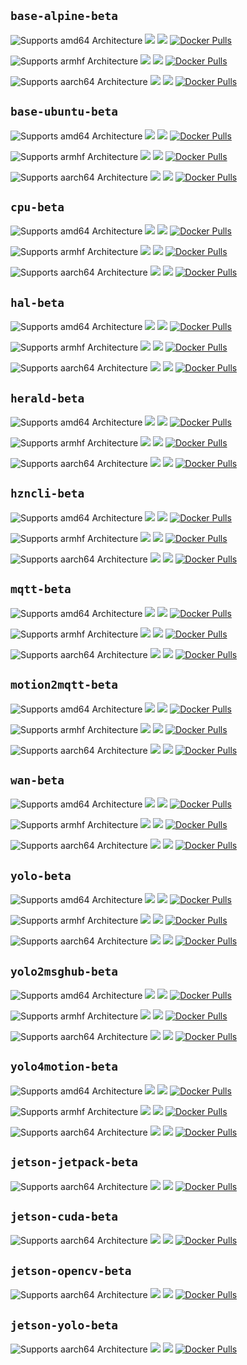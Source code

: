 ## `base-alpine-beta`

![Supports amd64 Architecture][amd64-shield]
[![](https://images.microbadger.com/badges/image/dcmartin/amd64_com.github.dcmartin.open-horizon.base-alpine-beta.svg)](https://microbadger.com/images/dcmartin/amd64_com.github.dcmartin.open-horizon.base-alpine-beta "Get your own image badge on microbadger.com")
[![](https://images.microbadger.com/badges/version/dcmartin/amd64_com.github.dcmartin.open-horizon.base-alpine-beta.svg)](https://microbadger.com/images/dcmartin/amd64_com.github.dcmartin.open-horizon.base-alpine-beta "Get your own version badge on microbadger.com")
[![Docker Pulls][pulls-base-alpine-beta-amd64]][docker-base-alpine-beta-amd64]

![Supports armhf Architecture][arm-shield]
[![](https://images.microbadger.com/badges/image/dcmartin/arm_com.github.dcmartin.open-horizon.base-alpine-beta.svg)](https://microbadger.com/images/dcmartin/arm_com.github.dcmartin.open-horizon.base-alpine-beta "Get your own image badge on microbadger.com")
[![](https://images.microbadger.com/badges/version/dcmartin/arm_com.github.dcmartin.open-horizon.base-alpine-beta.svg)](https://microbadger.com/images/dcmartin/arm_com.github.dcmartin.open-horizon.base-alpine-beta "Get your own version badge on microbadger.com")
[![Docker Pulls][pulls-base-alpine-beta-arm]][docker-base-alpine-beta-arm]

![Supports aarch64 Architecture][arm64-shield]
[![](https://images.microbadger.com/badges/image/dcmartin/arm64_com.github.dcmartin.open-horizon.base-alpine-beta.svg)](https://microbadger.com/images/dcmartin/arm64_com.github.dcmartin.open-horizon.base-alpine-beta "Get your own image badge on microbadger.com")
[![](https://images.microbadger.com/badges/version/dcmartin/arm64_com.github.dcmartin.open-horizon.base-alpine-beta.svg)](https://microbadger.com/images/dcmartin/arm64_com.github.dcmartin.open-horizon.base-alpine-beta "Get your own version badge on microbadger.com")
[![Docker Pulls][pulls-base-alpine-beta-arm64]][docker-base-alpine-beta-arm64]

[docker-base-alpine-beta-amd64]: https://hub.docker.com/r/dcmartin/amd64_com.github.dcmartin.open-horizon.base-alpine-beta
[pulls-base-alpine-beta-amd64]: https://img.shields.io/docker/pulls/dcmartin/amd64_com.github.dcmartin.open-horizon.base-alpine-beta.svg
[docker-base-alpine-beta-arm]: https://hub.docker.com/r/dcmartin/arm_com.github.dcmartin.open-horizon.base-alpine-beta
[pulls-base-alpine-beta-arm]: https://img.shields.io/docker/pulls/dcmartin/arm_com.github.dcmartin.open-horizon.base-alpine-beta.svg
[docker-base-alpine-beta-arm64]: https://hub.docker.com/r/dcmartin/arm64_com.github.dcmartin.open-horizon.base-alpine-beta
[pulls-base-alpine-beta-arm64]: https://img.shields.io/docker/pulls/dcmartin/arm64_com.github.dcmartin.open-horizon.base-alpine-beta.svg

## `base-ubuntu-beta`

![Supports amd64 Architecture][amd64-shield]
[![](https://images.microbadger.com/badges/image/dcmartin/amd64_com.github.dcmartin.open-horizon.base-ubuntu-beta.svg)](https://microbadger.com/images/dcmartin/amd64_com.github.dcmartin.open-horizon.base-ubuntu-beta "Get your own image badge on microbadger.com")
[![](https://images.microbadger.com/badges/version/dcmartin/amd64_com.github.dcmartin.open-horizon.base-ubuntu-beta.svg)](https://microbadger.com/images/dcmartin/amd64_com.github.dcmartin.open-horizon.base-ubuntu-beta "Get your own version badge on microbadger.com")
[![Docker Pulls][pulls-base-ubuntu-beta-amd64]][docker-base-ubuntu-beta-amd64]

![Supports armhf Architecture][arm-shield]
[![](https://images.microbadger.com/badges/image/dcmartin/arm_com.github.dcmartin.open-horizon.base-ubuntu-beta.svg)](https://microbadger.com/images/dcmartin/arm_com.github.dcmartin.open-horizon.base-ubuntu-beta "Get your own image badge on microbadger.com")
[![](https://images.microbadger.com/badges/version/dcmartin/arm_com.github.dcmartin.open-horizon.base-ubuntu-beta.svg)](https://microbadger.com/images/dcmartin/arm_com.github.dcmartin.open-horizon.base-ubuntu-beta "Get your own version badge on microbadger.com")
[![Docker Pulls][pulls-base-ubuntu-beta-arm]][docker-base-ubuntu-beta-arm]

![Supports aarch64 Architecture][arm64-shield]
[![](https://images.microbadger.com/badges/image/dcmartin/arm64_com.github.dcmartin.open-horizon.base-ubuntu-beta.svg)](https://microbadger.com/images/dcmartin/arm64_com.github.dcmartin.open-horizon.base-ubuntu-beta "Get your own image badge on microbadger.com")
[![](https://images.microbadger.com/badges/version/dcmartin/arm64_com.github.dcmartin.open-horizon.base-ubuntu-beta.svg)](https://microbadger.com/images/dcmartin/arm64_com.github.dcmartin.open-horizon.base-ubuntu-beta "Get your own version badge on microbadger.com")
[![Docker Pulls][pulls-base-ubuntu-beta-arm64]][docker-base-ubuntu-beta-arm64]

[docker-base-ubuntu-beta-amd64]: https://hub.docker.com/r/dcmartin/amd64_com.github.dcmartin.open-horizon.base-ubuntu-beta
[pulls-base-ubuntu-beta-amd64]: https://img.shields.io/docker/pulls/dcmartin/amd64_com.github.dcmartin.open-horizon.base-ubuntu-beta.svg
[docker-base-ubuntu-beta-arm]: https://hub.docker.com/r/dcmartin/arm_com.github.dcmartin.open-horizon.base-ubuntu-beta
[pulls-base-ubuntu-beta-arm]: https://img.shields.io/docker/pulls/dcmartin/arm_com.github.dcmartin.open-horizon.base-ubuntu-beta.svg
[docker-base-ubuntu-beta-arm64]: https://hub.docker.com/r/dcmartin/arm64_com.github.dcmartin.open-horizon.base-ubuntu-beta
[pulls-base-ubuntu-beta-arm64]: https://img.shields.io/docker/pulls/dcmartin/arm64_com.github.dcmartin.open-horizon.base-ubuntu-beta.svg

## `cpu-beta`

![Supports amd64 Architecture][amd64-shield]
[![](https://images.microbadger.com/badges/image/dcmartin/amd64_com.github.dcmartin.open-horizon.cpu-beta.svg)](https://microbadger.com/images/dcmartin/amd64_com.github.dcmartin.open-horizon.cpu-beta "Get your own image badge on microbadger.com")
[![](https://images.microbadger.com/badges/version/dcmartin/amd64_com.github.dcmartin.open-horizon.cpu-beta.svg)](https://microbadger.com/images/dcmartin/amd64_com.github.dcmartin.open-horizon.cpu-beta "Get your own version badge on microbadger.com")
[![Docker Pulls][pulls-cpu-beta-amd64]][docker-cpu-beta-amd64]

![Supports armhf Architecture][arm-shield]
[![](https://images.microbadger.com/badges/image/dcmartin/arm_com.github.dcmartin.open-horizon.cpu-beta.svg)](https://microbadger.com/images/dcmartin/arm_com.github.dcmartin.open-horizon.cpu-beta "Get your own image badge on microbadger.com")
[![](https://images.microbadger.com/badges/version/dcmartin/arm_com.github.dcmartin.open-horizon.cpu-beta.svg)](https://microbadger.com/images/dcmartin/arm_com.github.dcmartin.open-horizon.cpu-beta "Get your own version badge on microbadger.com")
[![Docker Pulls][pulls-cpu-beta-arm]][docker-cpu-beta-arm]

![Supports aarch64 Architecture][arm64-shield]
[![](https://images.microbadger.com/badges/image/dcmartin/arm64_com.github.dcmartin.open-horizon.cpu-beta.svg)](https://microbadger.com/images/dcmartin/arm64_com.github.dcmartin.open-horizon.cpu-beta "Get your own image badge on microbadger.com")
[![](https://images.microbadger.com/badges/version/dcmartin/arm64_com.github.dcmartin.open-horizon.cpu-beta.svg)](https://microbadger.com/images/dcmartin/arm64_com.github.dcmartin.open-horizon.cpu-beta "Get your own version badge on microbadger.com")
[![Docker Pulls][pulls-cpu-beta-arm64]][docker-cpu-beta-arm64]

[docker-cpu-beta-amd64]: https://hub.docker.com/r/dcmartin/amd64_com.github.dcmartin.open-horizon.cpu-beta
[pulls-cpu-beta-amd64]: https://img.shields.io/docker/pulls/dcmartin/amd64_com.github.dcmartin.open-horizon.cpu-beta.svg
[docker-cpu-beta-arm]: https://hub.docker.com/r/dcmartin/arm_com.github.dcmartin.open-horizon.cpu-beta
[pulls-cpu-beta-arm]: https://img.shields.io/docker/pulls/dcmartin/arm_com.github.dcmartin.open-horizon.cpu-beta.svg
[docker-cpu-beta-arm64]: https://hub.docker.com/r/dcmartin/arm64_com.github.dcmartin.open-horizon.cpu-beta
[pulls-cpu-beta-arm64]: https://img.shields.io/docker/pulls/dcmartin/arm64_com.github.dcmartin.open-horizon.cpu-beta.svg

## `hal-beta`

![Supports amd64 Architecture][amd64-shield]
[![](https://images.microbadger.com/badges/image/dcmartin/amd64_com.github.dcmartin.open-horizon.hal-beta.svg)](https://microbadger.com/images/dcmartin/amd64_com.github.dcmartin.open-horizon.hal-beta "Get your own image badge on microbadger.com")
[![](https://images.microbadger.com/badges/version/dcmartin/amd64_com.github.dcmartin.open-horizon.hal-beta.svg)](https://microbadger.com/images/dcmartin/amd64_com.github.dcmartin.open-horizon.hal-beta "Get your own version badge on microbadger.com")
[![Docker Pulls][pulls-hal-beta-amd64]][docker-hal-beta-amd64]

![Supports armhf Architecture][arm-shield]
[![](https://images.microbadger.com/badges/image/dcmartin/arm_com.github.dcmartin.open-horizon.hal-beta.svg)](https://microbadger.com/images/dcmartin/arm_com.github.dcmartin.open-horizon.hal-beta "Get your own image badge on microbadger.com")
[![](https://images.microbadger.com/badges/version/dcmartin/arm_com.github.dcmartin.open-horizon.hal-beta.svg)](https://microbadger.com/images/dcmartin/arm_com.github.dcmartin.open-horizon.hal-beta "Get your own version badge on microbadger.com")
[![Docker Pulls][pulls-hal-beta-arm]][docker-hal-beta-arm]

![Supports aarch64 Architecture][arm64-shield]
[![](https://images.microbadger.com/badges/image/dcmartin/arm64_com.github.dcmartin.open-horizon.hal-beta.svg)](https://microbadger.com/images/dcmartin/arm64_com.github.dcmartin.open-horizon.hal-beta "Get your own image badge on microbadger.com")
[![](https://images.microbadger.com/badges/version/dcmartin/arm64_com.github.dcmartin.open-horizon.hal-beta.svg)](https://microbadger.com/images/dcmartin/arm64_com.github.dcmartin.open-horizon.hal-beta "Get your own version badge on microbadger.com")
[![Docker Pulls][pulls-hal-beta-arm64]][docker-hal-beta-arm64]

[docker-hal-beta-amd64]: https://hub.docker.com/r/dcmartin/amd64_com.github.dcmartin.open-horizon.hal-beta
[pulls-hal-beta-amd64]: https://img.shields.io/docker/pulls/dcmartin/amd64_com.github.dcmartin.open-horizon.hal-beta.svg
[docker-hal-beta-arm]: https://hub.docker.com/r/dcmartin/arm_com.github.dcmartin.open-horizon.hal-beta
[pulls-hal-beta-arm]: https://img.shields.io/docker/pulls/dcmartin/arm_com.github.dcmartin.open-horizon.hal-beta.svg
[docker-hal-beta-arm64]: https://hub.docker.com/r/dcmartin/arm64_com.github.dcmartin.open-horizon.hal-beta
[pulls-hal-beta-arm64]: https://img.shields.io/docker/pulls/dcmartin/arm64_com.github.dcmartin.open-horizon.hal-beta.svg

## `herald-beta`

![Supports amd64 Architecture][amd64-shield]
[![](https://images.microbadger.com/badges/image/dcmartin/amd64_com.github.dcmartin.open-horizon.herald-beta.svg)](https://microbadger.com/images/dcmartin/amd64_com.github.dcmartin.open-horizon.herald-beta "Get your own image badge on microbadger.com")
[![](https://images.microbadger.com/badges/version/dcmartin/amd64_com.github.dcmartin.open-horizon.herald-beta.svg)](https://microbadger.com/images/dcmartin/amd64_com.github.dcmartin.open-horizon.herald-beta "Get your own version badge on microbadger.com")
[![Docker Pulls][pulls-herald-betaamd64]][docker-herald-beta-amd64]

![Supports armhf Architecture][arm-shield]
[![](https://images.microbadger.com/badges/image/dcmartin/arm_com.github.dcmartin.open-horizon.herald-beta.svg)](https://microbadger.com/images/dcmartin/arm_com.github.dcmartin.open-horizon.herald-beta "Get your own image badge on microbadger.com")
[![](https://images.microbadger.com/badges/version/dcmartin/arm_com.github.dcmartin.open-horizon.herald-beta.svg)](https://microbadger.com/images/dcmartin/arm_com.github.dcmartin.open-horizon.herald-beta "Get your own version badge on microbadger.com")
[![Docker Pulls][pulls-herald-betaarm]][docker-herald-beta-arm]

![Supports aarch64 Architecture][arm64-shield]
[![](https://images.microbadger.com/badges/image/dcmartin/arm64_com.github.dcmartin.open-horizon.herald-beta.svg)](https://microbadger.com/images/dcmartin/arm64_com.github.dcmartin.open-horizon.herald-beta "Get your own image badge on microbadger.com")
[![](https://images.microbadger.com/badges/version/dcmartin/arm64_com.github.dcmartin.open-horizon.herald-beta.svg)](https://microbadger.com/images/dcmartin/arm64_com.github.dcmartin.open-horizon.herald-beta "Get your own version badge on microbadger.com")
[![Docker Pulls][pulls-herald-betaarm64]][docker-herald-beta-arm64]

[docker-herald-beta-amd64]: https://hub.docker.com/r/dcmartin/amd64_com.github.dcmartin.open-horizon.herald-beta
[pulls-herald-betaamd64]: https://img.shields.io/docker/pulls/dcmartin/amd64_com.github.dcmartin.open-horizon.herald-beta.svg
[docker-herald-beta-arm]: https://hub.docker.com/r/dcmartin/arm_com.github.dcmartin.open-horizon.herald-beta
[pulls-herald-betaarm]: https://img.shields.io/docker/pulls/dcmartin/arm_com.github.dcmartin.open-horizon.herald-beta.svg
[docker-herald-beta-arm64]: https://hub.docker.com/r/dcmartin/arm64_com.github.dcmartin.open-horizon.herald-beta
[pulls-herald-betaarm64]: https://img.shields.io/docker/pulls/dcmartin/arm64_com.github.dcmartin.open-horizon.herald-beta.svg

## `hzncli-beta`

![Supports amd64 Architecture][amd64-shield]
[![](https://images.microbadger.com/badges/image/dcmartin/amd64_com.github.dcmartin.open-horizon.hzncli-beta.svg)](https://microbadger.com/images/dcmartin/amd64_com.github.dcmartin.open-horizon.hzncli-beta "Get your own image badge on microbadger.com")
[![](https://images.microbadger.com/badges/version/dcmartin/amd64_com.github.dcmartin.open-horizon.hzncli-beta.svg)](https://microbadger.com/images/dcmartin/amd64_com.github.dcmartin.open-horizon.hzncli-beta "Get your own version badge on microbadger.com")
[![Docker Pulls][pulls-hzncli-beta-amd64]][docker-hzncli-beta-amd64]

![Supports armhf Architecture][arm-shield]
[![](https://images.microbadger.com/badges/image/dcmartin/arm_com.github.dcmartin.open-horizon.hzncli-beta.svg)](https://microbadger.com/images/dcmartin/arm_com.github.dcmartin.open-horizon.hzncli-beta "Get your own image badge on microbadger.com")
[![](https://images.microbadger.com/badges/version/dcmartin/arm_com.github.dcmartin.open-horizon.hzncli-beta.svg)](https://microbadger.com/images/dcmartin/arm_com.github.dcmartin.open-horizon.hzncli-beta "Get your own version badge on microbadger.com")
[![Docker Pulls][pulls-hzncli-beta-arm]][docker-hzncli-beta-arm]

![Supports aarch64 Architecture][arm64-shield]
[![](https://images.microbadger.com/badges/image/dcmartin/arm64_com.github.dcmartin.open-horizon.hzncli-beta.svg)](https://microbadger.com/images/dcmartin/arm64_com.github.dcmartin.open-horizon.hzncli-beta "Get your own image badge on microbadger.com")
[![](https://images.microbadger.com/badges/version/dcmartin/arm64_com.github.dcmartin.open-horizon.hzncli-beta.svg)](https://microbadger.com/images/dcmartin/arm64_com.github.dcmartin.open-horizon.hzncli-beta "Get your own version badge on microbadger.com")
[![Docker Pulls][pulls-hzncli-beta-arm64]][docker-hzncli-beta-arm64]

[docker-hzncli-beta-amd64]: https://hub.docker.com/r/dcmartin/amd64_com.github.dcmartin.open-horizon.hzncli-beta
[pulls-hzncli-beta-amd64]: https://img.shields.io/docker/pulls/dcmartin/amd64_com.github.dcmartin.open-horizon.hzncli-beta.svg
[docker-hzncli-beta-arm]: https://hub.docker.com/r/dcmartin/arm_com.github.dcmartin.open-horizon.hzncli-beta
[pulls-hzncli-beta-arm]: https://img.shields.io/docker/pulls/dcmartin/arm_com.github.dcmartin.open-horizon.hzncli-beta.svg
[docker-hzncli-beta-arm64]: https://hub.docker.com/r/dcmartin/arm64_com.github.dcmartin.open-horizon.hzncli-beta
[pulls-hzncli-beta-arm64]: https://img.shields.io/docker/pulls/dcmartin/arm64_com.github.dcmartin.open-horizon.hzncli-beta.svg

## `mqtt-beta`

![Supports amd64 Architecture][amd64-shield]
[![](https://images.microbadger.com/badges/image/dcmartin/amd64_com.github.dcmartin.open-horizon.mqtt-beta.svg)](https://microbadger.com/images/dcmartin/amd64_com.github.dcmartin.open-horizon.mqtt-beta "Get your own image badge on microbadger.com")
[![](https://images.microbadger.com/badges/version/dcmartin/amd64_com.github.dcmartin.open-horizon.mqtt-beta.svg)](https://microbadger.com/images/dcmartin/amd64_com.github.dcmartin.open-horizon.mqtt-beta "Get your own version badge on microbadger.com")
[![Docker Pulls][pulls-mqtt-beta-amd64]][docker-mqtt-beta-amd64]

![Supports armhf Architecture][arm-shield]
[![](https://images.microbadger.com/badges/image/dcmartin/arm_com.github.dcmartin.open-horizon.mqtt-beta.svg)](https://microbadger.com/images/dcmartin/arm_com.github.dcmartin.open-horizon.mqtt-beta "Get your own image badge on microbadger.com")
[![](https://images.microbadger.com/badges/version/dcmartin/arm_com.github.dcmartin.open-horizon.mqtt-beta.svg)](https://microbadger.com/images/dcmartin/arm_com.github.dcmartin.open-horizon.mqtt-beta "Get your own version badge on microbadger.com")
[![Docker Pulls][pulls-mqtt-beta-arm]][docker-mqtt-beta-arm]

![Supports aarch64 Architecture][arm64-shield]
[![](https://images.microbadger.com/badges/image/dcmartin/arm64_com.github.dcmartin.open-horizon.mqtt-beta.svg)](https://microbadger.com/images/dcmartin/arm64_com.github.dcmartin.open-horizon.mqtt-beta "Get your own image badge on microbadger.com")
[![](https://images.microbadger.com/badges/version/dcmartin/arm64_com.github.dcmartin.open-horizon.mqtt-beta.svg)](https://microbadger.com/images/dcmartin/arm64_com.github.dcmartin.open-horizon.mqtt-beta "Get your own version badge on microbadger.com")
[![Docker Pulls][pulls-mqtt-beta-arm64]][docker-mqtt-beta-arm64]

[docker-mqtt-beta-amd64]: https://hub.docker.com/r/dcmartin/amd64_com.github.dcmartin.open-horizon.mqtt-beta
[pulls-mqtt-beta-amd64]: https://img.shields.io/docker/pulls/dcmartin/amd64_com.github.dcmartin.open-horizon.mqtt-beta.svg
[docker-mqtt-beta-arm]: https://hub.docker.com/r/dcmartin/arm_com.github.dcmartin.open-horizon.mqtt-beta
[pulls-mqtt-beta-arm]: https://img.shields.io/docker/pulls/dcmartin/arm_com.github.dcmartin.open-horizon.mqtt-beta.svg
[docker-mqtt-beta-arm64]: https://hub.docker.com/r/dcmartin/arm64_com.github.dcmartin.open-horizon.mqtt-beta
[pulls-mqtt-beta-arm64]: https://img.shields.io/docker/pulls/dcmartin/arm64_com.github.dcmartin.open-horizon.mqtt-beta.svg

## `motion2mqtt-beta`

![Supports amd64 Architecture][amd64-shield]
[![](https://images.microbadger.com/badges/image/dcmartin/amd64_com.github.dcmartin.open-horizon.motion2mqtt-beta.svg)](https://microbadger.com/images/dcmartin/amd64_com.github.dcmartin.open-horizon.motion2mqtt-beta "Get your own image badge on microbadger.com")
[![](https://images.microbadger.com/badges/version/dcmartin/amd64_com.github.dcmartin.open-horizon.motion2mqtt-beta.svg)](https://microbadger.com/images/dcmartin/amd64_com.github.dcmartin.open-horizon.motion2mqtt-beta "Get your own version badge on microbadger.com")
[![Docker Pulls][pulls-motion2mqtt-beta-amd64]][docker-motion2mqtt-beta-amd64]

![Supports armhf Architecture][arm-shield]
[![](https://images.microbadger.com/badges/image/dcmartin/arm_com.github.dcmartin.open-horizon.motion2mqtt-beta.svg)](https://microbadger.com/images/dcmartin/arm_com.github.dcmartin.open-horizon.motion2mqtt-beta "Get your own image badge on microbadger.com")
[![](https://images.microbadger.com/badges/version/dcmartin/arm_com.github.dcmartin.open-horizon.motion2mqtt-beta.svg)](https://microbadger.com/images/dcmartin/arm_com.github.dcmartin.open-horizon.motion2mqtt-beta "Get your own version badge on microbadger.com")
[![Docker Pulls][pulls-motion2mqtt-beta-arm]][docker-motion2mqtt-beta-arm]

![Supports aarch64 Architecture][arm64-shield]
[![](https://images.microbadger.com/badges/image/dcmartin/arm64_com.github.dcmartin.open-horizon.motion2mqtt-beta.svg)](https://microbadger.com/images/dcmartin/arm64_com.github.dcmartin.open-horizon.motion2mqtt-beta "Get your own image badge on microbadger.com")
[![](https://images.microbadger.com/badges/version/dcmartin/arm64_com.github.dcmartin.open-horizon.motion2mqtt-beta.svg)](https://microbadger.com/images/dcmartin/arm64_com.github.dcmartin.open-horizon.motion2mqtt-beta "Get your own version badge on microbadger.com")
[![Docker Pulls][pulls-motion2mqtt-beta-arm64]][docker-motion2mqtt-beta-arm64]

[docker-motion2mqtt-beta-amd64]: https://hub.docker.com/r/dcmartin/amd64_com.github.dcmartin.open-horizon.motion2mqtt-beta
[pulls-motion2mqtt-beta-amd64]: https://img.shields.io/docker/pulls/dcmartin/amd64_com.github.dcmartin.open-horizon.motion2mqtt-beta.svg
[docker-motion2mqtt-beta-arm]: https://hub.docker.com/r/dcmartin/arm_com.github.dcmartin.open-horizon.motion2mqtt-beta
[pulls-motion2mqtt-beta-arm]: https://img.shields.io/docker/pulls/dcmartin/arm_com.github.dcmartin.open-horizon.motion2mqtt-beta.svg
[docker-motion2mqtt-beta-arm64]: https://hub.docker.com/r/dcmartin/arm64_com.github.dcmartin.open-horizon.motion2mqtt-beta
[pulls-motion2mqtt-beta-arm64]: https://img.shields.io/docker/pulls/dcmartin/arm64_com.github.dcmartin.open-horizon.motion2mqtt-beta.svg

## `wan-beta`

![Supports amd64 Architecture][amd64-shield]
[![](https://images.microbadger.com/badges/image/dcmartin/amd64_com.github.dcmartin.open-horizon.wan-beta.svg)](https://microbadger.com/images/dcmartin/amd64_com.github.dcmartin.open-horizon.wan-beta "Get your own image badge on microbadger.com")
[![](https://images.microbadger.com/badges/version/dcmartin/amd64_com.github.dcmartin.open-horizon.wan-beta.svg)](https://microbadger.com/images/dcmartin/amd64_com.github.dcmartin.open-horizon.wan-beta "Get your own version badge on microbadger.com")
[![Docker Pulls][pulls-wan-beta-amd64]][docker-wan-beta-amd64]

![Supports armhf Architecture][arm-shield]
[![](https://images.microbadger.com/badges/image/dcmartin/arm_com.github.dcmartin.open-horizon.wan-beta.svg)](https://microbadger.com/images/dcmartin/arm_com.github.dcmartin.open-horizon.wan-beta "Get your own image badge on microbadger.com")
[![](https://images.microbadger.com/badges/version/dcmartin/arm_com.github.dcmartin.open-horizon.wan-beta.svg)](https://microbadger.com/images/dcmartin/arm_com.github.dcmartin.open-horizon.wan-beta "Get your own version badge on microbadger.com")
[![Docker Pulls][pulls-wan-beta-arm]][docker-wan-beta-arm]

![Supports aarch64 Architecture][arm64-shield]
[![](https://images.microbadger.com/badges/image/dcmartin/arm64_com.github.dcmartin.open-horizon.wan-beta.svg)](https://microbadger.com/images/dcmartin/arm64_com.github.dcmartin.open-horizon.wan-beta "Get your own image badge on microbadger.com")
[![](https://images.microbadger.com/badges/version/dcmartin/arm64_com.github.dcmartin.open-horizon.wan-beta.svg)](https://microbadger.com/images/dcmartin/arm64_com.github.dcmartin.open-horizon.wan-beta "Get your own version badge on microbadger.com")
[![Docker Pulls][pulls-wan-beta-arm64]][docker-wan-beta-arm64]

[docker-wan-beta-amd64]: https://hub.docker.com/r/dcmartin/amd64_com.github.dcmartin.open-horizon.wan-beta
[pulls-wan-beta-amd64]: https://img.shields.io/docker/pulls/dcmartin/amd64_com.github.dcmartin.open-horizon.wan-beta.svg
[docker-wan-beta-arm]: https://hub.docker.com/r/dcmartin/arm_com.github.dcmartin.open-horizon.wan-beta
[pulls-wan-beta-arm]: https://img.shields.io/docker/pulls/dcmartin/arm_com.github.dcmartin.open-horizon.wan-beta.svg
[docker-wan-beta-arm64]: https://hub.docker.com/r/dcmartin/arm64_com.github.dcmartin.open-horizon.wan-beta
[pulls-wan-beta-arm64]: https://img.shields.io/docker/pulls/dcmartin/arm64_com.github.dcmartin.open-horizon.wan-beta.svg

## `yolo-beta`

![Supports amd64 Architecture][amd64-shield]
[![](https://images.microbadger.com/badges/image/dcmartin/amd64_com.github.dcmartin.open-horizon.yolo-beta.svg)](https://microbadger.com/images/dcmartin/amd64_com.github.dcmartin.open-horizon.yolo-beta "Get your own image badge on microbadger.com")
[![](https://images.microbadger.com/badges/version/dcmartin/amd64_com.github.dcmartin.open-horizon.yolo-beta.svg)](https://microbadger.com/images/dcmartin/amd64_com.github.dcmartin.open-horizon.yolo-beta "Get your own version badge on microbadger.com")
[![Docker Pulls][pulls-yolo-beta-amd64]][docker-yolo-beta-amd64]

![Supports armhf Architecture][arm-shield]
[![](https://images.microbadger.com/badges/image/dcmartin/arm_com.github.dcmartin.open-horizon.yolo-beta.svg)](https://microbadger.com/images/dcmartin/arm_com.github.dcmartin.open-horizon.yolo-beta "Get your own image badge on microbadger.com")
[![](https://images.microbadger.com/badges/version/dcmartin/arm_com.github.dcmartin.open-horizon.yolo-beta.svg)](https://microbadger.com/images/dcmartin/arm_com.github.dcmartin.open-horizon.yolo-beta "Get your own version badge on microbadger.com")
[![Docker Pulls][pulls-yolo-beta-arm]][docker-yolo-beta-arm]

![Supports aarch64 Architecture][arm64-shield]
[![](https://images.microbadger.com/badges/image/dcmartin/arm64_com.github.dcmartin.open-horizon.yolo-beta.svg)](https://microbadger.com/images/dcmartin/arm64_com.github.dcmartin.open-horizon.yolo-beta "Get your own image badge on microbadger.com")
[![](https://images.microbadger.com/badges/version/dcmartin/arm64_com.github.dcmartin.open-horizon.yolo-beta.svg)](https://microbadger.com/images/dcmartin/arm64_com.github.dcmartin.open-horizon.yolo-beta "Get your own version badge on microbadger.com")
[![Docker Pulls][pulls-yolo-beta-arm64]][docker-yolo-beta-arm64]

[docker-yolo-beta-amd64]: https://hub.docker.com/r/dcmartin/amd64_com.github.dcmartin.open-horizon.yolo-beta
[pulls-yolo-beta-amd64]: https://img.shields.io/docker/pulls/dcmartin/amd64_com.github.dcmartin.open-horizon.yolo-beta.svg
[docker-yolo-beta-arm]: https://hub.docker.com/r/dcmartin/arm_com.github.dcmartin.open-horizon.yolo-beta
[pulls-yolo-beta-arm]: https://img.shields.io/docker/pulls/dcmartin/arm_com.github.dcmartin.open-horizon.yolo-beta.svg
[docker-yolo-beta-arm64]: https://hub.docker.com/r/dcmartin/arm64_com.github.dcmartin.open-horizon.yolo-beta
[pulls-yolo-beta-arm64]: https://img.shields.io/docker/pulls/dcmartin/arm64_com.github.dcmartin.open-horizon.yolo-beta.svg

## `yolo2msghub-beta`

![Supports amd64 Architecture][amd64-shield]
[![](https://images.microbadger.com/badges/image/dcmartin/amd64_com.github.dcmartin.open-horizon.yolo2msghub-beta.svg)](https://microbadger.com/images/dcmartin/amd64_com.github.dcmartin.open-horizon.yolo2msghub-beta "Get your own image badge on microbadger.com")
[![](https://images.microbadger.com/badges/version/dcmartin/amd64_com.github.dcmartin.open-horizon.yolo2msghub-beta.svg)](https://microbadger.com/images/dcmartin/amd64_com.github.dcmartin.open-horizon.yolo2msghub-beta "Get your own version badge on microbadger.com")
[![Docker Pulls][pulls-yolo2msghub-beta-amd64]][docker-yolo2msghub-beta-amd64]

![Supports armhf Architecture][arm-shield]
[![](https://images.microbadger.com/badges/image/dcmartin/arm_com.github.dcmartin.open-horizon.yolo2msghub-beta.svg)](https://microbadger.com/images/dcmartin/arm_com.github.dcmartin.open-horizon.yolo2msghub-beta "Get your own image badge on microbadger.com")
[![](https://images.microbadger.com/badges/version/dcmartin/arm_com.github.dcmartin.open-horizon.yolo2msghub-beta.svg)](https://microbadger.com/images/dcmartin/arm_com.github.dcmartin.open-horizon.yolo2msghub-beta "Get your own version badge on microbadger.com")
[![Docker Pulls][pulls-yolo2msghub-beta-arm]][docker-yolo2msghub-beta-arm]

![Supports aarch64 Architecture][arm64-shield]
[![](https://images.microbadger.com/badges/image/dcmartin/arm64_com.github.dcmartin.open-horizon.yolo2msghub-beta.svg)](https://microbadger.com/images/dcmartin/arm64_com.github.dcmartin.open-horizon.yolo2msghub-beta "Get your own image badge on microbadger.com")
[![](https://images.microbadger.com/badges/version/dcmartin/arm64_com.github.dcmartin.open-horizon.yolo2msghub-beta.svg)](https://microbadger.com/images/dcmartin/arm64_com.github.dcmartin.open-horizon.yolo2msghub-beta "Get your own version badge on microbadger.com")
[![Docker Pulls][pulls-yolo2msghub-beta-arm64]][docker-yolo2msghub-beta-arm64]

[docker-yolo2msghub-beta-amd64]: https://hub.docker.com/r/dcmartin/amd64_com.github.dcmartin.open-horizon.yolo2msghub-beta
[pulls-yolo2msghub-beta-amd64]: https://img.shields.io/docker/pulls/dcmartin/amd64_com.github.dcmartin.open-horizon.yolo2msghub-beta.svg
[docker-yolo2msghub-beta-arm]: https://hub.docker.com/r/dcmartin/arm_com.github.dcmartin.open-horizon.yolo2msghub-beta
[pulls-yolo2msghub-beta-arm]: https://img.shields.io/docker/pulls/dcmartin/arm_com.github.dcmartin.open-horizon.yolo2msghub-beta.svg
[docker-yolo2msghub-beta-arm64]: https://hub.docker.com/r/dcmartin/arm64_com.github.dcmartin.open-horizon.yolo2msghub-beta
[pulls-yolo2msghub-beta-arm64]: https://img.shields.io/docker/pulls/dcmartin/arm64_com.github.dcmartin.open-horizon.yolo2msghub-beta.svg

## `yolo4motion-beta`

![Supports amd64 Architecture][amd64-shield]
[![](https://images.microbadger.com/badges/image/dcmartin/amd64_com.github.dcmartin.open-horizon.yolo4motion-beta.svg)](https://microbadger.com/images/dcmartin/amd64_com.github.dcmartin.open-horizon.yolo4motion-beta "Get your own image badge on microbadger.com")
[![](https://images.microbadger.com/badges/version/dcmartin/amd64_com.github.dcmartin.open-horizon.yolo4motion-beta.svg)](https://microbadger.com/images/dcmartin/amd64_com.github.dcmartin.open-horizon.yolo4motion-beta "Get your own version badge on microbadger.com")
[![Docker Pulls][pulls-yolo4motion-beta-amd64]][docker-yolo4motion-beta-amd64]

![Supports armhf Architecture][arm-shield]
[![](https://images.microbadger.com/badges/image/dcmartin/arm_com.github.dcmartin.open-horizon.yolo4motion-beta.svg)](https://microbadger.com/images/dcmartin/arm_com.github.dcmartin.open-horizon.yolo4motion-beta "Get your own image badge on microbadger.com")
[![](https://images.microbadger.com/badges/version/dcmartin/arm_com.github.dcmartin.open-horizon.yolo4motion-beta.svg)](https://microbadger.com/images/dcmartin/arm_com.github.dcmartin.open-horizon.yolo4motion-beta "Get your own version badge on microbadger.com")
[![Docker Pulls][pulls-yolo4motion-beta-arm]][docker-yolo4motion-beta-arm]

![Supports aarch64 Architecture][arm64-shield]
[![](https://images.microbadger.com/badges/image/dcmartin/arm64_com.github.dcmartin.open-horizon.yolo4motion-beta.svg)](https://microbadger.com/images/dcmartin/arm64_com.github.dcmartin.open-horizon.yolo4motion-beta "Get your own image badge on microbadger.com")
[![](https://images.microbadger.com/badges/version/dcmartin/arm64_com.github.dcmartin.open-horizon.yolo4motion-beta.svg)](https://microbadger.com/images/dcmartin/arm64_com.github.dcmartin.open-horizon.yolo4motion-beta "Get your own version badge on microbadger.com")
[![Docker Pulls][pulls-yolo4motion-beta-arm64]][docker-yolo4motion-beta-arm64]

[docker-yolo4motion-beta-amd64]: https://hub.docker.com/r/dcmartin/amd64_com.github.dcmartin.open-horizon.yolo4motion-beta
[pulls-yolo4motion-beta-amd64]: https://img.shields.io/docker/pulls/dcmartin/amd64_com.github.dcmartin.open-horizon.yolo4motion-beta.svg
[docker-yolo4motion-beta-arm]: https://hub.docker.com/r/dcmartin/arm_com.github.dcmartin.open-horizon.yolo4motion-beta
[pulls-yolo4motion-beta-arm]: https://img.shields.io/docker/pulls/dcmartin/arm_com.github.dcmartin.open-horizon.yolo4motion-beta.svg
[docker-yolo4motion-beta-arm64]: https://hub.docker.com/r/dcmartin/arm64_com.github.dcmartin.open-horizon.yolo4motion-beta
[pulls-yolo4motion-beta-arm64]: https://img.shields.io/docker/pulls/dcmartin/arm64_com.github.dcmartin.open-horizon.yolo4motion-beta.svg

[arm64-shield]: https://img.shields.io/badge/aarch64-yes-green.svg
[amd64-shield]: https://img.shields.io/badge/amd64-yes-green.svg
[arm-shield]: https://img.shields.io/badge/armhf-yes-green.svg

## `jetson-jetpack-beta`

![Supports aarch64 Architecture][arm64-shield]
[![](https://images.microbadger.com/badges/image/dcmartin/arm64_com.github.dcmartin.open-horizon.jetson-jetpack-beta.svg)](https://microbadger.com/images/dcmartin/arm64_com.github.dcmartin.open-horizon.jetson-jetpack-beta "Get your own image badge on microbadger.com")
[![](https://images.microbadger.com/badges/version/dcmartin/arm64_com.github.dcmartin.open-horizon.jetson-jetpack-beta.svg)](https://microbadger.com/images/dcmartin/arm64_com.github.dcmartin.open-horizon.jetson-jetpack-beta "Get your own version badge on microbadger.com")
[![Docker Pulls][pulls-jetson-jetpack-beta-arm64]][docker-jetson-jetpack-beta-arm64]

[docker-jetson-jetpack-beta-arm64]: https://hub.docker.com/r/dcmartin/arm64_com.github.dcmartin.open-horizon.jetson-jetpack-beta
[pulls-jetson-jetpack-beta-arm64]: https://img.shields.io/docker/pulls/dcmartin/arm64_com.github.dcmartin.open-horizon.jetson-jetpack-beta.svg

## `jetson-cuda-beta`

![Supports aarch64 Architecture][arm64-shield]
[![](https://images.microbadger.com/badges/image/dcmartin/arm64_com.github.dcmartin.open-horizon.jetson-cuda-beta.svg)](https://microbadger.com/images/dcmartin/arm64_com.github.dcmartin.open-horizon.jetson-cuda-beta "Get your own image badge on microbadger.com")
[![](https://images.microbadger.com/badges/version/dcmartin/arm64_com.github.dcmartin.open-horizon.jetson-cuda-beta.svg)](https://microbadger.com/images/dcmartin/arm64_com.github.dcmartin.open-horizon.jetson-cuda-beta "Get your own version badge on microbadger.com")
[![Docker Pulls][pulls-jetson-cuda-beta-arm64]][docker-jetson-cuda-beta-arm64]

[docker-jetson-cuda-beta-arm64]: https://hub.docker.com/r/dcmartin/arm64_com.github.dcmartin.open-horizon.jetson-cuda-beta
[pulls-jetson-cuda-beta-arm64]: https://img.shields.io/docker/pulls/dcmartin/arm64_com.github.dcmartin.open-horizon.jetson-cuda-beta.svg

## `jetson-opencv-beta`

![Supports aarch64 Architecture][arm64-shield]
[![](https://images.microbadger.com/badges/image/dcmartin/arm64_com.github.dcmartin.open-horizon.jetson-opencv-beta.svg)](https://microbadger.com/images/dcmartin/arm64_com.github.dcmartin.open-horizon.jetson-opencv-beta "Get your own image badge on microbadger.com")
[![](https://images.microbadger.com/badges/version/dcmartin/arm64_com.github.dcmartin.open-horizon.jetson-opencv-beta.svg)](https://microbadger.com/images/dcmartin/arm64_com.github.dcmartin.open-horizon.jetson-opencv-beta "Get your own version badge on microbadger.com")
[![Docker Pulls][pulls-jetson-opencv-beta-arm64]][docker-jetson-opencv-beta-arm64]

[docker-jetson-opencv-beta-arm64]: https://hub.docker.com/r/dcmartin/arm64_com.github.dcmartin.open-horizon.jetson-opencv-beta
[pulls-jetson-opencv-beta-arm64]: https://img.shields.io/docker/pulls/dcmartin/arm64_com.github.dcmartin.open-horizon.jetson-opencv-beta.svg

## `jetson-yolo-beta`

![Supports aarch64 Architecture][arm64-shield]
[![](https://images.microbadger.com/badges/image/dcmartin/arm64_com.github.dcmartin.open-horizon.jetson-yolo-beta.svg)](https://microbadger.com/images/dcmartin/arm64_com.github.dcmartin.open-horizon.jetson-yolo-beta "Get your own image badge on microbadger.com")
[![](https://images.microbadger.com/badges/version/dcmartin/arm64_com.github.dcmartin.open-horizon.jetson-yolo-beta.svg)](https://microbadger.com/images/dcmartin/arm64_com.github.dcmartin.open-horizon.jetson-yolo-beta "Get your own version badge on microbadger.com")
[![Docker Pulls][pulls-jetson-yolo-beta-arm64]][docker-jetson-yolo-beta-arm64]

[docker-jetson-yolo-beta-arm64]: https://hub.docker.com/r/dcmartin/arm64_com.github.dcmartin.open-horizon.jetson-yolo-beta
[pulls-jetson-yolo-beta-arm64]: https://img.shields.io/docker/pulls/dcmartin/arm64_com.github.dcmartin.open-horizon.jetson-yolo-beta.svg
